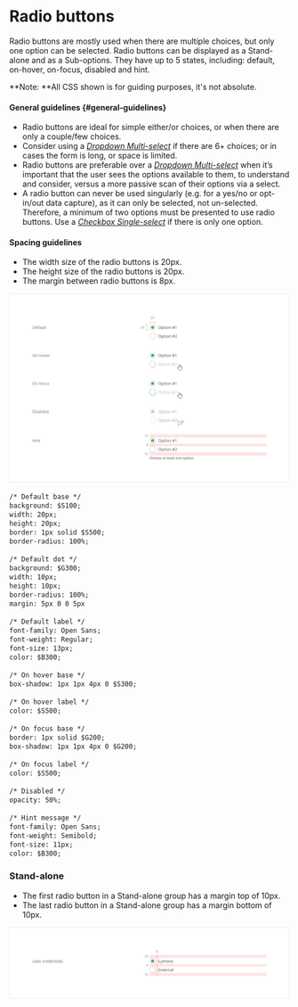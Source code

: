 # Radio buttons

Radio buttons are mostly used when there are multiple choices, but only one option can be selected. Radio buttons can be displayed as a Stand-alone and as a Sub-options. They have up to 5 states, including: default, on-hover, on-focus, disabled and hint.

**Note: **All CSS shown is for guiding purposes, it's not absolute.

#### General guidelines {#general-guidelines}

* Radio buttons are ideal for simple either/or choices, or when there are only a couple/few choices.
* Consider using a [_Dropdown Multi-select_](//atoms/dropdowns.html#multi-select) if there are 6+ choices; or in cases the form is long, or space is limited.
* Radio buttons are preferable over a [_Dropdown Multi-select_](//atoms/dropdowns.html#multi-select) when it’s important that the user sees the options available to them, to understand and consider, versus a more passive scan of their options via a select.
* A radio button can never be used singularly \(e.g. for a yes/no or opt-in/out data capture\), as it can only be selected, not un-selected. Therefore, a minimum of two options must be presented to use radio buttons. Use a [_Checkbox Single-select_](//atoms/checkboxes.html#single-select) if there is only one option.

#### Spacing guidelines

* The width size of the radio buttons is 20px.
* The height size of the radio buttons is 20px.
* The margin between radio buttons is 8px.

![](/assets/atoms/radio-buttons-states.png)

```
/* Default base */
background: $S100;
width: 20px;
height: 20px;
border: 1px solid $S500;
border-radius: 100%;

/* Default dot */
background: $G300;
width: 10px;
height: 10px;
border-radius: 100%;
margin: 5px 0 0 5px

/* Default label */
font-family: Open Sans;
font-weight: Regular;
font-size: 13px;
color: $B300;

/* On hover base */
box-shadow: 1px 1px 4px 0 $S300;

/* On hover label */
color: $S500;

/* On focus base */
border: 1px solid $G200;
box-shadow: 1px 1px 4px 0 $G200;

/* On focus label */
color: $S500;

/* Disabled */
opacity: 50%;

/* Hint message */
font-family: Open Sans;
font-weight: Semibold;
font-size: 11px;
color: $B300;
```

### Stand-alone

* The first radio button in a Stand-alone group has a margin top of 10px.
* The last radio button in a Stand-alone group has a margin bottom of 10px.

![](/assets/atoms/radio-buttons-stand-alone.png)





